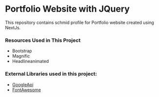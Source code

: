 # Portfolio Website with JQuery

This repository contains schmid profile for Portfolio website created using NextJs. <br />

### Resources Used in This Project

- Bootstrap
- Magnific
- Headlineanimated

### External Libraries used in this project:

- [GoogleApi](https://fonts.googleapis.com/css2?family=Poppins:wght@400;500;600;700;900&family=Rubik&display=swap) <br />
- [FontAwesome](https://cdnjs.cloudflare.com/ajax/libs/font-awesome/4.7.0/css/font-awesome.min.css) <br />
